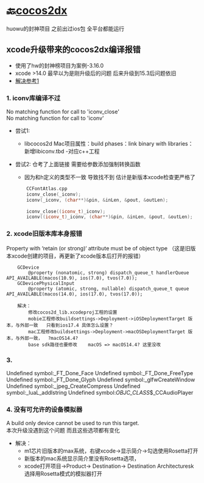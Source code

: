 # 🔙[cocos2dx](/docs/cocos2dx/)
huowu的封神项目 之前出过ios包 全平台都能运行



## xcode升级带来的cocos2dx编译报错
- 使用了hw的封神榜项目为案例-3.16.0  
- xcode >14.0 最早以为是刚升级后的问题 后来升级到15.3后问题依旧  
- [解决参考1](https://blog.csdn.net/Mhypnos/article/details/136097012)

### 1. iconv库编译不过
No matching function for call to 'iconv_close'  
No matching function for call to 'iconv'

- 尝试1: 
	- libcocos2d Mac项目属性：build phases：link binary with libraries： 新增libiconv.tbd -对应c++工程

- 尝试2: 仓考了上面链接 需要给参数添加强制转换函数 
	- 因为和h定义的类型不一致 导致找不到   	估计是新版本xcode检查更严格了
	```cpp
		CCFontAtlas.cpp
		iconv_close(_iconv);
		iconv(_iconv, (char**)&pin, &inLen, &pout, &outLen);
		
		iconv_close((iconv_t)_iconv);
		iconv((iconv_t)_iconv, (char**)&pin, &inLen, &pout, &outLen);
	```


### 2. xcode旧版本库本身报错
Property with ‘retain (or strong)‘ attribute must be of object type
（这是旧版本xcode创建的项目，再更新了xcode版本后打开的报错）
```
	GCDevice
		@property (nonatomic, strong) dispatch_queue_t handlerQueue API_AVAILABLE(macos(10.9), ios(7.0), tvos(7.0));
	GCDevicePhysicalInput
		@property (atomic, strong, nullable) dispatch_queue_t queue API_AVAILABLE(macos(14.0), ios(17.0), tvos(17.0));

	解决：
		修改cocos2d_lib.xcodeproj工程的设置
		mobie工程修改buildsettings->Deployment->iOSDeploymentTarget 版本，与外部一致   只看到ios17.4 具体怎么设置？
		mac工程修改buildsettings->Deployment->macOSDeploymentTarget 版本，与外部一致，  ?macOS14.4?
		base sdk路径也要修改    macOS => macOS14.4? 这里没改
```


### 3. 
Undefined symbol:_FT_Done_Face
Undefined symbol:_FT_Done_FreeType
Undefined symbol:_FT_Done_Glyph
Undefined symbol:_glfwCreateWindow
Undefined symbol:_jpeg_CreateCompress
Undefined symbol:_luaL_addlstring
Undefined symbol:_OBJC_CLASS_$_CCAudioPlayer



### 4. 没有可允许的设备模拟器
A build only device cannot be used to run this target.  
本次升级没遇到这个问题 而且这些选项都有变化
- 解决：
	- m1芯片旧版本的max系统，右键xcode->显示简介->勾选使用Rosetta打开
	- 新版本的mac系统显示简介里没有Rosetta选项，
	- xcode打开项目->Product-> Destination-> Destination Architecturesk 选择用Rosetta模式的模拟器打开





